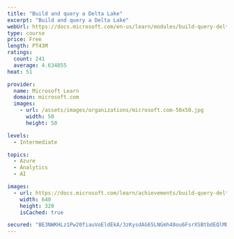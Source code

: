 ```yaml
---
title: "Build and query a Delta Lake"
excerpt: "Build and query a Delta Lake"
webUrl: https://docs.microsoft.com/en-us/learn/modules/build-query-delta-lake/
type: course
price: Free
length: PT43M
ratings:
  count: 241
  average: 4.634855
heat: 51

provider:
  name: Microsoft Learn
  domain: microsoft.com
  images:
    - url: /assets/images/organizations/microsoft.com-50x50.jpg
      width: 50
      height: 50

levels:
  - Intermediate

topics:
  - Azure
  - Analytics
  - AI

images:
  - url: https://docs.microsoft.com/learn/achievements/build-query-delta-lake-social.png
    width: 640
    height: 320
    isCached: true

secured: "BE3NWKHLz1Pw20fiauVoEldEkA/3zKysdAG65LNGmh48ou6FsrXSBtbdEQlMDzNYT56EH+6c6mJsoVQXRg799VCx/RlUoNAYEmJmCCFQ4Dixy6xSBu0/IZXXxD6cHU+4iEp3zsxn4m36D+bpyJ7savH0/EMgrWWdrcLMXYiBsel3grO4MtTjzGk3iibZJ/ljfZeTIkWmVIgGvlwTeEq6q7yyBWpKQ6gJ/9CUTlJ+6xl/FBLmP+jjxiBy34gUcFjxOcAVgufqxQD6hglPOkwFqsBn2naBbGHgPEeduztzOAbbh3eVx/n/E0kbcjv1/xYAgVjVoSxL6nziLQEN21Dmv8/wdu5ZAqnIz/BHDJTKG6xbMJNqsBD4UoiiRHD+01ncz9fACRVWwiEEn+iOBmmKsE8PPAK/Ly6GTcILqAG8r6U=;bkaxgk9TJfOAGka9XcHOKw=="
---
```


